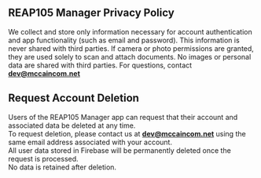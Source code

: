 REAP105 Manager Privacy Policy
------------------------------

We collect and store only information necessary for account authentication and app functionality (such as email and password). This information is never shared with third parties.
If camera or photo permissions are granted, they are used solely to scan and attach documents. No images or personal data are shared with third parties.
For questions, contact **dev@mccaincom.net**

Request Account Deletion
------------------------

Users of the REAP105 Manager app can request that their account and associated data be deleted at any time.  
To request deletion, please contact us at **dev@mccaincom.net** using the same email address associated with your account.  
All user data stored in Firebase will be permanently deleted once the request is processed.  
No data is retained after deletion.
